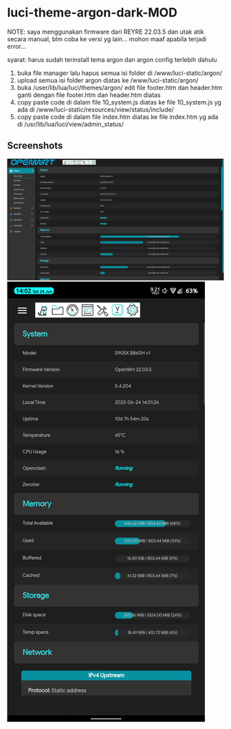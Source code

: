 # luci-theme-argon-dark-MOD

NOTE: saya menggunakan firmware dari REYRE 22.03.5 dan utak atik secara manual, blm coba ke versi yg lain...
mohon maaf apabila terjadi error...

syarat: harus sudah terinstall tema argon dan argon config terlebih dahulu

1. buka file manager lalu hapus semua isi folder di /www/luci-static/argon/
2. upload semua isi folder argon diatas ke /www/luci-static/argon/
3. buka /user/lib/lua/luci/themes/argon/ edit file footer.htm dan header.htm ganti dengan file footer.htm dan header.htm diatas
4. copy paste code di dalam file 10_system.js diatas ke file 10_system.js yg ada di /www/luci-static/resources/view/status/include/
5. copy paste code di dalam file index.htm diatas ke file index.htm yg ada di /usr/lib/lua/luci/view/admin_status/

## Screenshots
![desktop](/Screenshots/screenshot_pc.jpg)
![mobile](/Screenshots/screenshot_phone.jpg)
